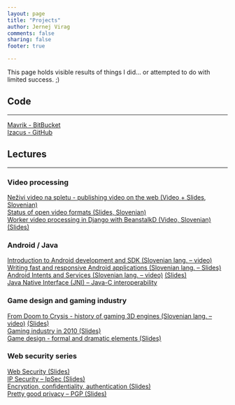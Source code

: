 ```yaml
---
layout: page
title: "Projects"
author: Jernej Virag
comments: false
sharing: false
footer: true

---
```


This page holds visible results of things I did… or attempted to do with limited success. ;)

## Code

* * *

[Mavrik - BitBucket][1]  
[Izacus - GitHub][2]

## Lectures

* * *

### Video processing

[Neživi video na spletu - publishing video on the web (Video + Slides, Slovenian)][3]  
[Status of open video formats (Slides, Slovenian)][4]  
[Worker video processing in Django with BeanstalkD (Video, Slovenian)][5][(Slides)][6]

### Android / Java

[Introduction to Android development and SDK (Slovenian lang. &#8211; video)][7]  
[Writing fast and responsive Android applications (Slovenian lang. &#8211; Slides)][8]  
[Android Intents and Services (Slovenian lang. &#8211; video)][9] [(Slides)][10]  
[Java Native Interface (JNI) &#8211; Java-C interoperability][11]

### Game design and gaming industry

[From Doom to Crysis - history of gaming 3D engines (Slovenian lang. &#8211; video)][12] [(Slides)][13]  
[Gaming industry in 2010 (Slides)][14]  
[Game design - formal and dramatic elements (Slides)][15]

### Web security series

[Web Security (Slides)][16]  
[IP Security &#8211; IpSec (Slides)][17]  
[Encryption, confidentiality, authentication (Slides)][18]  
[Pretty good privacy &#8211; PGP (Slides)][19]

 [1]: http://bitbucket.org/mavrik/
 [2]: http://github.com/izacus/
 [3]: http://video.webcamp.si/wc2011_virag_nezivi_video_na_spletu/
 [4]: http://www.slideshare.net/izacus/odprti-video-formati
 [5]: http://video.kiberpipa.org/pot_jernej_virag_beanstalkd_in_delovne_vrste/
 [6]: http://www.slideshare.net/izacus/beanstalkd-queues-in-django
 [7]: http://video.hekovnik.si/appfest_virag_uvod_v_android/
 [8]: http://www.slideshare.net/izacus/hitre-aplikacije
 [9]: http://video.hekovnik.si/appfest_virag_android_ozadje/
 [10]: http://www.slideshare.net/izacus/android-services-11756409
 [11]: http://www.slideshare.net/izacus/jni-java-native-interface
 [12]: http://video.kiberpipa.org/media/POT_Jernej_Virag-Od_pogube_do_krize/play.html
 [13]: http://www.slideshare.net/izacus/from-doom-to-crysis
 [14]: http://www.slideshare.net/izacus/gaming-industry-in-2010-3790914
 [15]: http://www.slideshare.net/izacus/game-design-formal-and-dramatic-elements
 [16]: http://www.slideshare.net/izacus/security-4729519
 [17]: http://www.slideshare.net/izacus/ip-security
 [18]: http://www.slideshare.net/izacus/encryption
 [19]: http://www.slideshare.net/izacus/pretty-good-privacy